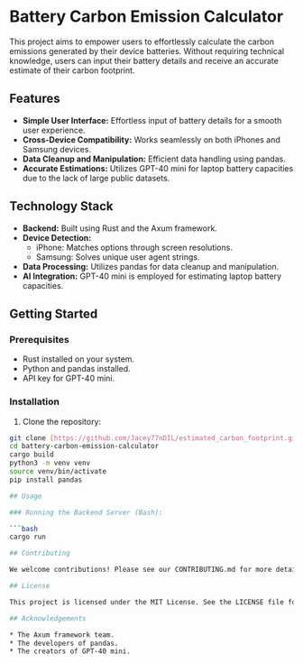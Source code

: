 # Battery Carbon Emission Calculator

This project aims to empower users to effortlessly calculate the carbon emissions generated by their device batteries. Without requiring technical knowledge, users can input their battery details and receive an accurate estimate of their carbon footprint.

## Features

- **Simple User Interface:** Effortless input of battery details for a smooth user experience.
- **Cross-Device Compatibility:** Works seamlessly on both iPhones and Samsung devices.
- **Data Cleanup and Manipulation:** Efficient data handling using pandas.
- **Accurate Estimations:** Utilizes GPT-40 mini for laptop battery capacities due to the lack of large public datasets.

## Technology Stack

- **Backend:** Built using Rust and the Axum framework.
- **Device Detection:**
  - iPhone: Matches options through screen resolutions.
  - Samsung: Solves unique user agent strings.
- **Data Processing:** Utilizes pandas for data cleanup and manipulation.
- **AI Integration:** GPT-40 mini is employed for estimating laptop battery capacities.

## Getting Started

### Prerequisites

- Rust installed on your system.
- Python and pandas installed.
- API key for GPT-40 mini.

### Installation

1. Clone the repository:

````bash
git clone [https://github.com/Jacey77nDIL/estimated_carbon_footprint.git](https://github.com/Jacey77nDIL/estimated_carbon_footprint.git)
cd battery-carbon-emission-calculator
cargo build
python3 -m venv venv
source venv/bin/activate
pip install pandas

## Usage

### Running the Backend Server (Bash):

```bash
cargo run

## Contributing

We welcome contributions! Please see our CONTRIBUTING.md for more details.

## License

This project is licensed under the MIT License. See the LICENSE file for details.

## Acknowledgements

* The Axum framework team.
* The developers of pandas.
* The creators of GPT-40 mini.
````
